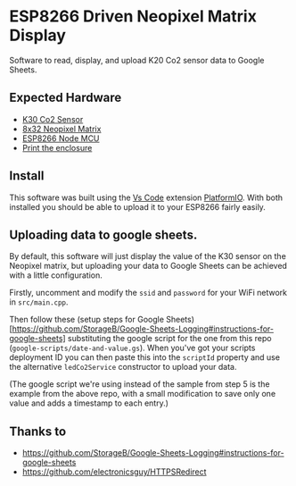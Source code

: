 # ESP8266 Driven Neopixel Matrix Display

Software to read, display, and upload K20 Co2 sensor data to Google Sheets.

## Expected Hardware

* [K30 Co2 Sensor](https://senseair.com/products/flexibility-counts/k30/)
* [8x32 Neopixel Matrix](https://www.amazon.co.uk/BTF-LIGHTING-Individual-Addressable-Flexible-Controllers/dp/B088K1KDW5?pd_rd_w=uJPyg&pf_rd_p=833f8100-480e-45a7-90a8-1a00dde75c2a&pf_rd_r=9PWB9GCV2NEHNRR5CS2Y&pd_rd_r=300e8ec5-787b-4de6-94ce-19c7651cf541&pd_rd_wg=RjuaW&pd_rd_i=B088K1KDW5&psc=1&ref_=pd_bap_d_rp_1_i)
* [ESP8266 Node MCU](https://www.amazon.co.uk/gp/product/B074Q27ZBQ/ref=ppx_yo_dt_b_search_asin_title?ie=UTF8&psc=1)
* [Print the enclosure](https://www.thingiverse.com/thing:5187606)
## Install

This software was built using the [Vs Code](https://code.visualstudio.com/) extension [PlatformIO](https://platformio.org/). With both installed you should be able to upload it to your ESP8266 fairly easily.

## Uploading data to google sheets.

By default, this software will just display the value of the K30 sensor on the Neopixel matrix, but uploading your data to Google Sheets can be achieved with a little configuration.

Firstly, uncomment and modify the `ssid` and `password` for your WiFi network in `src/main.cpp`.

Then follow these (setup steps for Google Sheets)[https://github.com/StorageB/Google-Sheets-Logging#instructions-for-google-sheets] substituting the google script for the one from this repo (`google-scripts/date-and-value.gs`). When you've got your scripts deployment ID you can then paste this into the `scriptId` property and use the alternative `ledCo2Service` constructor to upload your data.

(The google script we're using instead of the sample from step 5 is the example from the above repo, with a small modification to save only one value and adds a timestamp to each entry.)

## Thanks to
* https://github.com/StorageB/Google-Sheets-Logging#instructions-for-google-sheets
* https://github.com/electronicsguy/HTTPSRedirect
